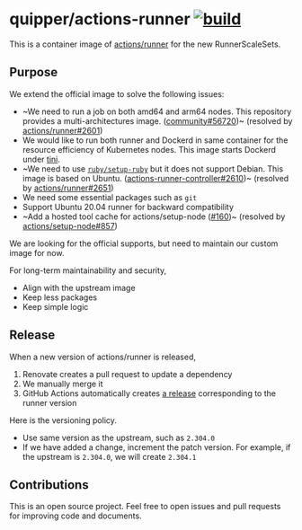 # quipper/actions-runner [![build](https://github.com/quipper/actions-runner/actions/workflows/build.yaml/badge.svg)](https://github.com/quipper/actions-runner/actions/workflows/build.yaml)

This is a container image of [actions/runner](https://github.com/actions/runner) for the new RunnerScaleSets.

## Purpose

We extend the official image to solve the following issues:

- ~We need to run a job on both amd64 and arm64 nodes.
  This repository provides a multi-architectures image.
  ([community#56720](https://github.com/orgs/community/discussions/56720))~ (resolved by [actions/runner#2601](https://github.com/actions/runner/pull/2601))
- We would like to run both runner and Dockerd in same container for the resource efficiency of Kubernetes nodes.
  This image starts Dockerd under [tini](https://github.com/krallin/tini).
- ~We need to use [`ruby/setup-ruby`](https://github.com/ruby/setup-ruby#using-self-hosted-runners) but it does not support Debian.
  This image is based on Ubuntu. ([actions-runner-controller#2610](https://github.com/actions/actions-runner-controller/issues/2610))~ (resolved by [actions/runner#2651](https://github.com/actions/runner/pull/2651))
- We need some essential packages such as `git`
- Support Ubuntu 20.04 runner for backward compatibility
- ~Add a hosted tool cache for actions/setup-node ([#160](https://github.com/quipper/actions-runner/pull/160))~ (resolved by [actions/setup-node#857](https://github.com/actions/setup-node/issues/857))

We are looking for the official supports, but need to maintain our custom image for now.

For long-term maintainability and security,

- Align with the upstream image
- Keep less packages
- Keep simple logic

## Release

When a new version of actions/runner is released,

1. Renovate creates a pull request to update a dependency
2. We manually merge it
3. GitHub Actions automatically creates [a release](https://github.com/quipper/actions-runner/releases) corresponding to the runner version

Here is the versioning policy.

- Use same version as the upstream, such as `2.304.0`
- If we have added a change, increment the patch version. For example, if the upstream is `2.304.0`, we will create `2.304.1`

## Contributions

This is an open source project.
Feel free to open issues and pull requests for improving code and documents.
